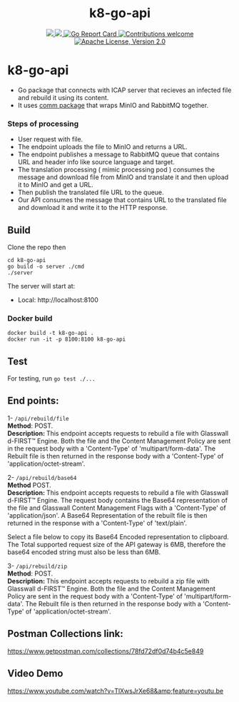 <h1 align="center">k8-go-api</h1>

<p align="center">
    <a href="https://github.com/k8-proxy/k8-go-api/actions/workflows/build.yml">
        <img src="https://github.com/k8-proxy/k8-go-api/actions/workflows/build.yml/badge.svg"/>
    </a>
    <a href="https://codecov.io/gh/k8-proxy/k8-go-api">
        <img src="https://codecov.io/gh/k8-proxy/k8-go-api/branch/main/graph/badge.svg"/>
    </a>	    
    <a href="https://goreportcard.com/report/github.com/k8-proxy/k8-go-api">
      <img src="https://goreportcard.com/badge/k8-proxy/k8-go-api" alt="Go Report Card">
    </a>
	<a href="https://github.com/k8-proxy/k8-go-api/pulls">
        <img src="https://img.shields.io/badge/contributions-welcome-brightgreen.svg?style=flat" alt="Contributions welcome">
    </a>
    <a href="https://opensource.org/licenses/Apache-2.0">
        <img src="https://img.shields.io/badge/License-Apache%202.0-blue.svg" alt="Apache License, Version 2.0">
    </a>
</p>

# k8-go-api

- Go package that connects with ICAP server that recieves an infected file and rebuild it using its content.
- It uses [comm package](https://github.com/k8-proxy/k8-go-comm) that wraps MinIO and RabbitMQ together.

### Steps of processing

- User request with file.
- The endpoint uploads the file to MinIO and returns a URL.
- The endpoint publishes a message to RabbitMQ queue that contains URL and header info like source language and target.
- The translation processing ( mimic processing pod ) consumes the message and download file from MinIO and translate it and then upload it to MinIO and get a URL.
- Then publish the translated file URL to the queue.
- Our API consumes the message that contains URL to the translated file and download it and write it to the HTTP response.

## Build

Clone the repo then

```
cd k8-go-api
go build -o server ./cmd
./server
```

The server will start at:

- Local: http://localhost:8100

### Docker build

```
docker build -t k8-go-api .
docker run -it -p 8100:8100 k8-go-api
```

## Test

For testing, run `go test ./...`

## End points:

1- `/api/rebuild/file`<br>
<strong>Method</strong>: POST.<br>
<strong>Description: </strong>This endpoint accepts requests to rebuild a file with Glasswall d-FIRST™ Engine. Both the file and the Content Management Policy are sent in the request body with a 'Content-Type' of 'multipart/form-data'. The Rebuilt file is then returned in the response body with a 'Content-Type' of 'application/octet-stream'.<br>

2- `/api/rebuild/base64`<br>
<strong>Method</strong> POST.<br>
<strong>Description: </strong>This endpoint accepts requests to rebuild a file with Glasswall d-FIRST™ Engine. The request body contains the Base64 representation of the file and Glasswall Content Management Flags with a 'Content-Type' of 'application/json'. A Base64 Representation of the rebuilt file is then returned in the response with a 'Content-Type' of 'text/plain'.<br>

Select a file below to copy its Base64 Encoded representation to clipboard. The Total supported request size of the API gateway is 6MB, therefore the base64 encoded string must also be less than 6MB.<br>

3- `/api/rebuild/zip`<br>
<strong>Method</strong>: POST.<br>
<strong>Description: </strong>This endpoint accepts requests to rebuild a zip file with Glasswall d-FIRST™ Engine. Both the file and the Content Management Policy are sent in the request body with a 'Content-Type' of 'multipart/form-data'. The Rebuilt file is then returned in the response body with a 'Content-Type' of 'application/octet-stream'.

## Postman Collections link:

https://www.getpostman.com/collections/78fd72df0d74b4c5e849

## Video Demo

https://www.youtube.com/watch?v=TlXwsJrXe68&amp;feature=youtu.be
